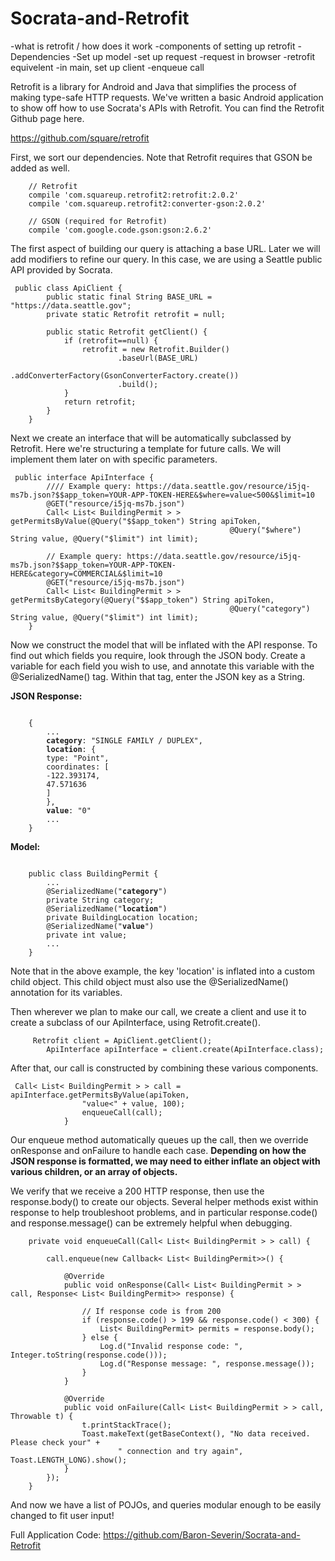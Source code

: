 # Socrata-and-Retrofit

-what is retrofit / how does it work
-components of setting up retrofit
	-Dependencies 
	-Set up model
	-set up request
		-request in browser
		-retrofit equivelent
	-in main, set up client
	-enqueue call




Retrofit is a library for Android and Java that simplifies the process of making type-safe HTTP requests.  We've written a basic Android application to show off how to use Socrata's APIs with Retrofit.  You can find the Retrofit Github page here.

https://github.com/square/retrofit

First, we sort our dependencies.  Note that Retrofit requires that GSON be added as well.
<pre><code>    // Retrofit
    compile 'com.squareup.retrofit2:retrofit:2.0.2'
    compile 'com.squareup.retrofit2:converter-gson:2.0.2'

    // GSON (required for Retrofit)
    compile 'com.google.code.gson:gson:2.6.2'
</code></pre>

The first aspect of building our query is attaching a base URL.  Later we will add modifiers to refine our query.  In this case, we are using a Seattle public API provided by Socrata.

<pre><code>	public class ApiClient {
	    public static final String BASE_URL = "https://data.seattle.gov";
	    private static Retrofit retrofit = null;

	    public static Retrofit getClient() {
	        if (retrofit==null) {
	            retrofit = new Retrofit.Builder()
	                    .baseUrl(BASE_URL)
	                    .addConverterFactory(GsonConverterFactory.create())
	                    .build();
	        }
	        return retrofit;
	    }
	}
</code></pre>

Next we create an interface that will be automatically subclassed by Retrofit.  Here we're structuring a template for future calls.  We will implement them later on with specific parameters.

<pre><code>	public interface ApiInterface {
		//// Example query: https://data.seattle.gov/resource/i5jq-ms7b.json?$$app_token=YOUR-APP-TOKEN-HERE&$where=value<500&$limit=10
    	@GET("resource/i5jq-ms7b.json")
    	Call< List< BuildingPermit > > getPermitsByValue(@Query("$$app_token") String apiToken,
                                                 @Query("$where") String value, @Query("$limit") int limit);

        // Example query: https://data.seattle.gov/resource/i5jq-ms7b.json?$$app_token=YOUR-APP-TOKEN-HERE&category=COMMERCIAL&$limit=10
        @GET("resource/i5jq-ms7b.json")
    	Call< List< BuildingPermit > > getPermitsByCategory(@Query("$$app_token") String apiToken,
                                                 @Query("category") String value, @Query("$limit") int limit);
    }
</code></pre>

Now we construct the model that will be inflated with the API response.  To find out which fields you require, look through the JSON body.  Create a variable for each field you wish to use, and annotate this variable with the @SerializedName() tag.  Within that tag, enter the JSON key as a String.

<B>JSON Response:</B>
<pre><code>
	{
		...
		<B>category</B>: "SINGLE FAMILY / DUPLEX",
		<B>location</B>: {
		type: "Point",
		coordinates: [
		-122.393174,
		47.571636
		]
		},
		<B>value</B>: "0"
		...
	}
</code></pre>

<B>Model:</B>
<pre><code>
	public class BuildingPermit {
		...
		@SerializedName("<B>category</B>")
	    private String category;
	    @SerializedName("<B>location</B>")
	    private BuildingLocation location;
	    @SerializedName("<B>value</B>")
	    private int value;
	    ...
	}
</code></pre>

Note that in the above example, the key 'location' is inflated into a custom child object.  This child object must also use the @SerializedName() annotation for its variables.

Then wherever we plan to make our call, we create a client and use it to create a subclass of our ApiInterface, using Retrofit.create().

<pre><code>		Retrofit client = ApiClient.getClient();
        ApiInterface apiInterface = client.create(ApiInterface.class);
</code></pre>

After that, our call is constructed by combining these various components.

<pre><code>	Call< List< BuildingPermit > > call = apiInterface.getPermitsByValue(apiToken,
                "value<" + value, 100);
                enqueueCall(call);
            }
</code></pre>

Our enqueue method automatically queues up the call, then we override onResponse and onFailure to handle each case.  <B>Depending on how the JSON response is formatted, we may need to either inflate an object with various children, or an array of objects.</B>  

We verify that we receive a 200 HTTP response, then use the response.body() to create our objects.  Several helper methods exist within response to help troubleshoot problems, and in particular response.code() and response.message() can be extremely helpful when debugging.

<pre><code>    private void enqueueCall(Call< List< BuildingPermit > > call) {

        call.enqueue(new Callback< List< BuildingPermit>>() {

            @Override
            public void onResponse(Call< List< BuildingPermit > > call, Response< List< BuildingPermit>> response) {

                // If response code is from 200
                if (response.code() > 199 && response.code() < 300) {
                    List< BuildingPermit> permits = response.body();
                } else {
                    Log.d("Invalid response code: ", Integer.toString(response.code()));
                    Log.d("Response message: ", response.message());
                }
            }

            @Override
            public void onFailure(Call< List< BuildingPermit > > call, Throwable t) {
                t.printStackTrace();
                Toast.makeText(getBaseContext(), "No data received. Please check your" +
                        " connection and try again", Toast.LENGTH_LONG).show();
            }
        });
    }
</code></pre>

And now we have a list of POJOs, and queries modular enough to be easily changed to fit user input!


Full Application Code:
https://github.com/Baron-Severin/Socrata-and-Retrofit

